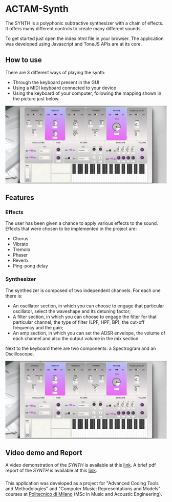 # ACTAM-Synth
The SYNTH is a polyphonic subtractive synthesizer with a chain of effects.
It offers many different controls to create many different sounds. 

To get started just open the index.html file in your browser.
The application was developed using Javascript and ToneJS APIs are at its core.

## How to use
There are 3 different ways of playing the synth: 
* Through the keyboard present in the GUI 
* Using a MIDI keyboard connected to your device
* Using the keyboard of your computer, following the mapping shown in the picture just below.

<p align="center">
<img src="style/img/Synth.jpg" alt="keyboard" width="1200"/>
</p>

## Features
### Effects
The user has been given a chance to apply various effects to the sound. 
Effects that were chosen to be implemented in the project are: 
* Chorus
* Vibrato 
* Tremolo 
* Phaser
* Reverb
* Ping-pong delay
### Synthesizer
The synthesizer is composed of two independent channels. For each one there is:
* An oscillator section, in which you can choose to engage that particular oscillator, select the waveshape and its detuning factor;
* A filter section, in which you can choose to engage the filter for that particular channel, the type of filter (LPF, HPF, BP), the cut-off frequency and the gain;
* An amp section, in which you can set the ADSR envelope, the volume of each channel and also the output volume in the mix section.

Next to the keyboard there are two components: a Spectrogram and an Oscilloscope.
<p align="center">
<img src="style/img/Synth.jpg" alt="keyboard" width="1200"/>
</p>

## Video demo and Report

A video demonstration of the *SYNTH* is available at this [link](https://www.youtube.com/watch?v=WsAfpsNt_E8&ab_channel=LorenzoConcina).
A brief pdf report of the *SYNTH* is available at this [link](https://github.com/fmiotello/actam_cmrm_project/blob/master/ACTAM_CMRM.pdf).

###

This application was developed as a project for "Advanced Coding Tools and Methodologies" and "Computer Music: Representations and Models" courses at [Politecnico di Milano](https://www.polimi.it) (MSc in Music and Acoustic Engineering).
